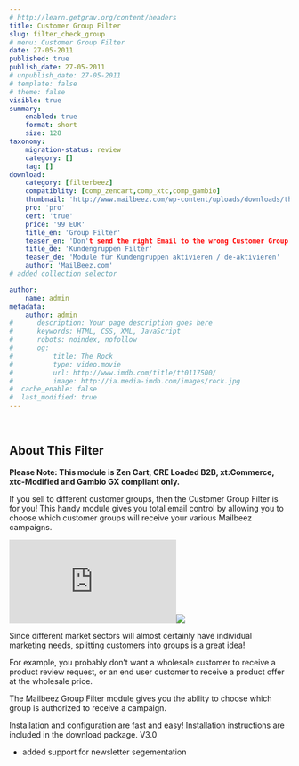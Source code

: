 ```yaml
---
# http://learn.getgrav.org/content/headers
title: Customer Group Filter
slug: filter_check_group
# menu: Customer Group Filter
date: 27-05-2011
published: true
publish_date: 27-05-2011
# unpublish_date: 27-05-2011
# template: false
# theme: false
visible: true
summary:
    enabled: true
    format: short
    size: 128
taxonomy:
    migration-status: review
    category: []
    tag: []
download:
    category: [filterbeez]
    compatiblity: [comp_zencart,comp_xtc,comp_gambio]
    thumbnail: 'http://www.mailbeez.com/wp-content/uploads/downloads/thumbnails/2011/06/icon_32.png'
    pro: 'pro'
    cert: 'true'
    price: '99 EUR'
    title_en: 'Group Filter'
    teaser_en: 'Don't send the right Email to the wrong Customer Group'
    title_de: 'Kundengruppen Filter'
    teaser_de: 'Module für Kundengruppen aktivieren / de-aktivieren'
    author: 'MailBeez.com'
# added collection selector

author:
    name: admin
metadata:
    author: admin
#      description: Your page description goes here
#      keywords: HTML, CSS, XML, JavaScript
#      robots: noindex, nofollow
#      og:
#          title: The Rock
#          type: video.movie
#          url: http://www.imdb.com/title/tt0117500/
#          image: http://ia.media-imdb.com/images/rock.jpg
#  cache_enable: false
#  last_modified: true
---
```


 

## About This Filter

**Please Note: This module is Zen Cart, CRE Loaded B2B, xt:Commerce, xtc-Modified and Gambio GX compliant only.**

If you sell to different customer groups, then the Customer Group Filter is for you! This handy module gives you total email control by allowing you to choose which customer groups will receive your various Mailbeez campaigns.

[![](http://localhost/wordpress_mailbeez_EOL/wp-content/themes/awake/lib/scripts/timthumb/thumb.php?src=http://www.mailbeez.com/images/doc/filterbeez/filter_check_group/customer_group_filter_config5.png&w=270&h=129&zc=1&q=100 "Configured Customer Groups Panel")](http://www.mailbeez.com/images/doc/filterbeez/filter_check_group/customer_group_filter_config5.png "Configured Customer Groups Panel")![](http://localhost/wordpress_mailbeez_EOL/wp-content/themes/awake/images/shortcodes/image_shadow.png)

Since different market sectors will almost certainly have individual marketing needs, splitting customers into groups is a great idea!

For example, you probably don’t want a wholesale customer to receive a product review request, or an end user customer to receive a product offer at the wholesale price.

The Mailbeez Group Filter module gives you the ability to choose which group is authorized to receive a campaign.

Installation and configuration are fast and easy! Installation instructions are included in the download package.
V3.0
- added support for newsletter segementation
